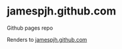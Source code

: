 jamespjh.github.com
===================

Github pages repo

Renders to [jamespjh.github.com](jamespjh.github.com)
